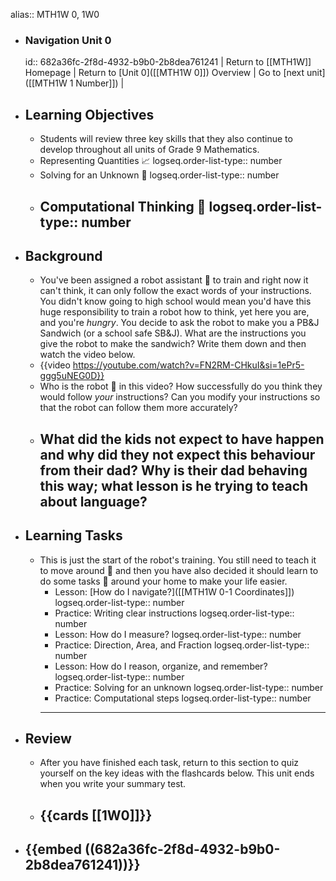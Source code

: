 alias:: MTH1W 0, 1W0

- ### Navigation Unit 0
  id:: 682a36fc-2f8d-4932-b9b0-2b8dea761241
  | Return to [[MTH1W]] Homepage | Return to [Unit 0]([[MTH1W 0]]) Overview | Go to [next unit]([[MTH1W 1 Number]]) |
- ## Learning Objectives
	- Students will review three key skills that they also continue to develop throughout all units of Grade 9 Mathematics.
	- Representing Quantities 📈
	  logseq.order-list-type:: number
	- Solving for an Unknown 🟰
	  logseq.order-list-type:: number
	- Computational Thinking 🧮
	  logseq.order-list-type:: number
	  ---
- ## Background
	- You've been assigned a robot assistant 🤖 to train and right now it can't think, it can only follow the exact words of your instructions. You didn't know going to high school would mean you'd have this huge responsibility to train a robot how to think, yet here you are, and you're *hungry*. You decide to ask the robot to make you a PB&J Sandwich (or a school safe SB&J). What are the instructions you give the robot to make the sandwich? Write them down and then watch the video below.
	- {{video https://youtube.com/watch?v=FN2RM-CHkuI&si=1ePr5-ggg5uNEG0D}}
	- Who is the robot 🤖 in this video? How successfully do you think they would follow *your* instructions? Can you modify your instructions so that the robot can follow them more accurately?
	- What did the kids not expect to have happen and why did they not expect this behaviour from their dad? Why is their dad behaving this way; what lesson is he trying to teach about language?
	  ---
- ## Learning Tasks
	- This is just the start of the robot's training. You still need to teach it to move around 🦿 and then you have also decided it should learn to do some tasks 🦾 around your home to make your life easier.
		- Lesson:  [How do I navigate?]([[MTH1W 0-1 Coordinates]])
		  logseq.order-list-type:: number
		- Practice:  Writing clear instructions
		  logseq.order-list-type:: number
		- Lesson:  How do I measure?
		  logseq.order-list-type:: number
		- Practice:  Direction, Area, and Fraction
		  logseq.order-list-type:: number
		- Lesson:  How do I reason, organize, and remember?
		  logseq.order-list-type:: number
		- Practice:  Solving for an unknown
		  logseq.order-list-type:: number
		- Practice:  Computational steps
		  logseq.order-list-type:: number
		- ---
- ## Review
	- After you have finished each task, return to this section to quiz yourself on the key ideas with the flashcards below. This unit ends when you write your summary test.
	- {{cards [[1W0]]}}
	  ---
- {{embed ((682a36fc-2f8d-4932-b9b0-2b8dea761241))}}
  ---